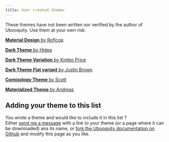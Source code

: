 ```yaml
---
title: User created themes
---
```


<div class="infobox">
    These themes have not been written nor verified by the author of Ubooquity. Use them at your own risk.
</div>

[**Material Design** by Roflcop](http://ubooquity.userecho.com/topic/620813-customized-modern-theme)

[**Dark Theme** by Hidea](http://ubooquity.userecho.com/topic/635839-working-on-a-new-theme/)

[**Dark Theme Variation** by Kimbo Price](http://ubooquity.userecho.com/topic/635839-dark-theme-for-ubooquity-available/#comment-1533101)

[**Dark Theme Flat variant** by Justin Brown](https://drive.google.com/file/d/0B2UyNSVyI_nRbzNZak9pUFZQQ2M/view?usp=sharing)

[**Comixology Theme** by Scott](http://ubooquity.userecho.com/topic/1061595-comixology-theme/)

[**Materialized Theme** by Andreas](http://ubooquity.userecho.com/topics/456-materialized-theme-for-ubooquity/)


## Adding your theme to this list

You wrote a theme and would like to include it in this list ?  
 Either [send me a message](http://vaemendis.net/ubooquity/contact) with a link to your theme (or a page where it can be downloaded) ans its name, or [fork the Ubooquity documentation on Github](https://github.com/vaemendis/ubooquity-doc) and modify this page as you like.